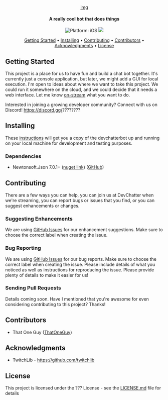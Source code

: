 <p align="center">
  <a href="#" alt="Devchatterbot" width="200">img</a>
</p>
<h4 align="center">A really cool bot that does things </h4>

<p align="center">
<img src="https://img.shields.io/badge/Platform-.NET Core 2.1-lightgrey.svg" style="max-height: 300px;" alt="Platform: iOS">
<a href="https://discord.gg/??????????"><img src="https://img.shields.io/badge/Discord-DevChatter-red.svg" style="max-height: 300px;"></a>
</p>

<p align="center">
  <a href="#getting-started">Getting Started</a> •
  <a href="#installing">Installing</a> •
  <a href="#contributing">Contributing</a> •
  <a href="#contributors">Contributors</a> •
  <a href="#acknowledgments">Acknowledgments</a> •
  <a href="#license">License</a>
</p>

## Getting Started
This project is a place for us to have fun and build a chat bot together. It's currently just a console application, but later, we might add a GUI for local execution. I'm open to ideas about where we want to take this project. We could run it somewhere on the cloud, and we could decide that it needs a web interface. Let me know [on-stream](https://www.twitch.tv/devchatter) what you want to do.

Interested in joining a growing developer community? Connect with us on Discord! https://discord.gg/????????

## Installing
These [instructions](docs/Setting-Up.md) will get you a copy of the devchatterbot up and running on your local machine for development and testing purposes.

### Dependencies
* Newtonsoft.Json 7.0.1+ ([nuget link](https://www.nuget.org/packages/Newtonsoft.Json/7.0.1)) ([GitHub](https://github.com/JamesNK/Newtonsoft.Json))

## Contributing
There are a few ways you can help, you can join us at DevChatter when we're streaming, you can report bugs or issues that you find, or you can suggest enhancements or changes.

### Suggesting Enhancements
We are using [GitHub Issues](https://github.com/DevChatter/devchatterbot/issues) for our enhancement suggestions. Make sure to choose the correct label when creating the issue.

### Bug Reporting
We are using [GitHub Issues](https://github.com/DevChatter/devchatterbot/issues) for our bug reports. Make sure to choose the correct label when creating the issue. Please include details of what you noticed as well as instructions for reproducing the issue. Please provide plenty of details to make it easier for us!

### Sending Pull Requests
Details coming soon.
Have I mentioned that you're awesome for even considering contributing to this project? Thanks!

## Contributors
* That One Guy ([ThatOneGuy](https://github.com/thatoneguy))

## Acknowledgments
* TwitchLib - https://github.com/twitchlib

## License
This project is licensed under the ??? License - see the [LICENSE.md](LICENSE.md) file for details
